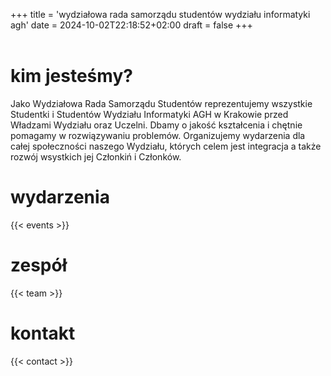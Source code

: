+++
title = 'wydziałowa rada samorządu studentów wydziału informatyki agh'
date = 2024-10-02T22:18:52+02:00
draft = false
+++
<br><br>

# kim jesteśmy?
Jako Wydziałowa Rada Samorządu Studentów reprezentujemy wszystkie Studentki i Studentów Wydziału Informatyki AGH w Krakowie przed Władzami Wydziału oraz Uczelni. Dbamy o jakość kształcenia i chętnie pomagamy w rozwiązywaniu problemów. Organizujemy wydarzenia dla całej społeczności naszego Wydziału, których celem jest integracja a także rozwój wsystkich jej Członkiń i Członków.

# wydarzenia

{{< events >}}

# zespół

{{< team >}}

# kontakt
{{< contact >}}
